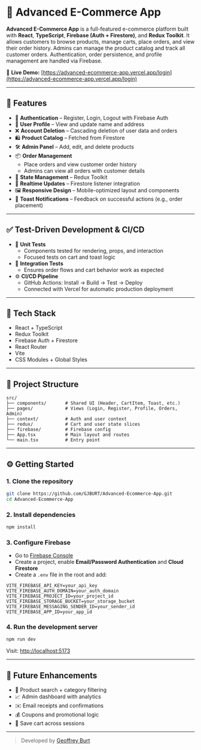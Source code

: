 # 🛒 Advanced E-Commerce App

**Advanced E-Commerce App** is a full-featured e-commerce platform built with **React**, **TypeScript**, **Firebase (Auth + Firestore)**, and **Redux Toolkit**. It allows customers to browse products, manage carts, place orders, and view their order history. Admins can manage the product catalog and track all customer orders. Authentication, order persistence, and profile management are handled via Firebase.

🔗 **Live Demo:** [https://advanced-ecommerce-app.vercel.app/login](https://advanced-ecommerce-app.vercel.app/login)

---

## 🚀 Features

- 🔐 **Authentication** – Register, Login, Logout with Firebase Auth
- 👤 **User Profile** – View and update name and address
- ❌ **Account Deletion** – Cascading deletion of user data and orders
- 🛍️ **Product Catalog** – Fetched from Firestore
- 🛠️ **Admin Panel** – Add, edit, and delete products
- 📦 **Order Management**  
  - Place orders and view customer order history  
  - Admins can view all orders with customer details
- 🧠 **State Management** – Redux Toolkit
- 📡 **Realtime Updates** – Firestore listener integration
- 🖼️ **Responsive Design** – Mobile-optimized layout and components
- 🔔 **Toast Notifications** – Feedback on successful actions (e.g., order placement)

---

## ✅ Test-Driven Development & CI/CD

- 🧪 **Unit Tests**  
  - Components tested for rendering, props, and interaction
  - Focused tests on cart and toast logic
- 🔗 **Integration Tests**  
  - Ensures order flows and cart behavior work as expected
- ⚙️ **CI/CD Pipeline**  
  - GitHub Actions: Install → Build → Test → Deploy  
  - Connected with Vercel for automatic production deployment

---

## 🧰 Tech Stack

- React + TypeScript
- Redux Toolkit
- Firebase Auth + Firestore
- React Router
- Vite
- CSS Modules + Global Styles

---

## 📁 Project Structure

```
src/
├── components/       # Shared UI (Header, CartItem, Toast, etc.)
├── pages/            # Views (Login, Register, Profile, Orders, Admin)
├── context/          # Auth and user context
├── redux/            # Cart and user state slices
├── firebase/         # Firebase config
├── App.tsx           # Main layout and routes
└── main.tsx          # Entry point
```

---

## ⚙️ Getting Started

### 1. Clone the repository

```bash
git clone https://github.com/GJBURT/Advanced-Ecommerce-App.git
cd Advanced-Ecommerce-App
```

### 2. Install dependencies

```bash
npm install
```

### 3. Configure Firebase

- Go to [Firebase Console](https://console.firebase.google.com/)
- Create a project, enable **Email/Password Authentication** and **Cloud Firestore**
- Create a `.env` file in the root and add:

```env
VITE_FIREBASE_API_KEY=your_api_key
VITE_FIREBASE_AUTH_DOMAIN=your_auth_domain
VITE_FIREBASE_PROJECT_ID=your_project_id
VITE_FIREBASE_STORAGE_BUCKET=your_storage_bucket
VITE_FIREBASE_MESSAGING_SENDER_ID=your_sender_id
VITE_FIREBASE_APP_ID=your_app_id
```

### 4. Run the development server

```bash
npm run dev
```

Visit: [http://localhost:5173](http://localhost:5173)

---

## 🔭 Future Enhancements

- 🔎 Product search + category filtering
- 📈 Admin dashboard with analytics
- ✉️ Email receipts and confirmations
- 💰 Coupons and promotional logic
- 🛒 Save cart across sessions

---

> Developed by [Geoffrey Burt](https://github.com/GJBURT)